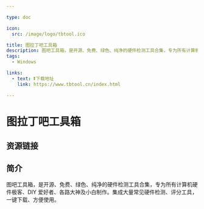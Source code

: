 ```yaml
---

type: doc

icon:
  src: /image/logo/tbtool.ico

title: 图拉丁吧工具箱
description: 图吧工具箱，是开源、免费、绿色、纯净的硬件检测工具合集，专为所有计算机硬件极客、DIY 爱好者、各路大神及小白制作。集成大量常见硬件检测、评分工具，一键下载、方便使用。
tags:
  - Windows

links:
  - text: ⏬下载地址
    link: https://www.tbtool.cn/index.html

---
```


<ShowLogo />

# 图拉丁吧工具箱

<ShowTags />

<ShowBreadcrumb />

## 资源链接

<ShowLinks />

## 简介

图吧工具箱，是开源、免费、绿色、纯净的硬件检测工具合集，专为所有计算机硬件极客、DIY 爱好者、各路大神及小白制作。集成大量常见硬件检测、评分工具，一键下载、方便使用。
